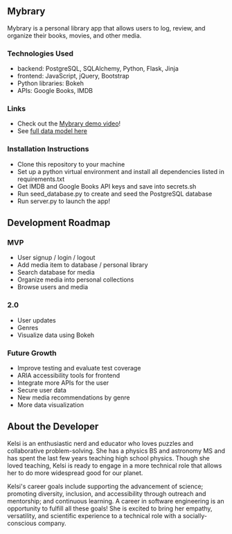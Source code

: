 ## Mybrary 

Mybrary is a personal library app that allows users to log, review, and organize their books, movies, and other media. 


### Technologies Used

- backend: PostgreSQL, SQLAlchemy, Python, Flask, Jinja
- frontend: JavaScript, jQuery, Bootstrap
- Python libraries: Bokeh
- APIs: Google Books, IMDB

### Links

- Check out the [Mybrary demo video]!
- See [full data model here]

### Installation Instructions

- Clone this repository to your machine
- Set up a python virtual environment and install all dependencies listed in requirements.txt
- Get IMDB and Google Books API keys and save into secrets.sh
- Run seed_database.py to create and seed the PostgreSQL database
- Run server.py to launch the app!

## Development Roadmap

### MVP

- User signup / login / logout
- Add media item to database / personal library
- Search database for media
- Organize media into personal collections
- Browse users and media

### 2.0

- User updates
- Genres
- Visualize data using Bokeh

### Future Growth

- Improve testing and evaluate test coverage
- ARIA accessibility tools for frontend
- Integrate more APIs for the user
- Secure user data
- New media recommendations by genre
- More data visualization 

## About the Developer

Kelsi is an enthusiastic nerd and educator who loves puzzles and collaborative problem-solving. She has a physics BS and astronomy MS and has spent the last few years teaching high school physics. Though she loved teaching, Kelsi is ready to engage in a more technical role that allows her to do more widespread good for our planet.

Kelsi's career goals include supporting the advancement of science; promoting diversity, inclusion, and accessibility through outreach and mentorship; and continuous learning. A career in software engineering is an opportunity to fulfill all these goals! She is excited to bring her empathy, versatility, and scientific experience to a technical role with a socially-conscious company.


[Mybrary demo video]: <https://youtu.be/OtL71MUcEog>
[full data model here]: <https://dbdiagram.io/d/608e0585b29a09603d12fbff>